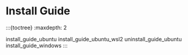 # Install Guide

:::{toctree}
:maxdepth: 2

install_guide_ubuntu
install_guide_ubuntu_wsl2
uninstall_guide_ubuntu
install_guide_windows
:::
